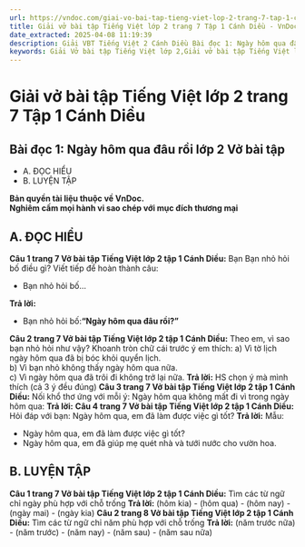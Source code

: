 ```yaml
---
url: https://vndoc.com/giai-vo-bai-tap-tieng-viet-lop-2-trang-7-tap-1-canh-dieu-321202
title: Giải vở bài tập Tiếng Việt lớp 2 trang 7 Tập 1 Cánh Diều - VnDoc.com
date_extracted: 2025-04-08 11:19:39
description: Giải VBT Tiếng Việt 2 Cánh Diều Bài đọc 1: Ngày hôm qua đâu rồi? trang 7 được biên soạn nhằm giúp các em HS học tập tốt môn Tiếng Việt lớp 2 Cánh Diều. Mời các bạn tham khảo.
keywords: Giải Vở bài tập Tiếng Việt lớp 2,Giải vở bài tập Tiếng Việt lớp 2 trang 7 Tập 1 Cánh Diều,Giải Bài đọc 1 Ngày hôm qua đâu rồi lớp 2 Cánh Diều Vở bài tập,Bài 2 Thời gian của em lớp 2 Vở bài tập,Giải VBT Tiếng Việt lớp 2 Tập 1 trang 7 Cánh Diều,Giải Bài đọc 1 Ngày hôm qua đâu rồi lớp 2 Cánh Diều,Giải vbt Tiếng Việt lớp 2
---
```


# Giải vở bài tập Tiếng Việt lớp 2 trang 7 Tập 1 Cánh Diều
## **Bài đọc 1: Ngày hôm qua đâu rồi lớp 2 Vở bài tập**
  * A. ĐỌC HIỂU
  * B. LUYỆN TẬP

**Bản quyền tài liệu thuộc về VnDoc.**  
**Nghiêm cấm mọi hành vi sao chép với mục đích thương mại**
## **A. ĐỌC HIỂU**
**Câu 1 trang 7 Vở bài tập Tiếng Việt lớp 2 tập 1 Cánh Diều:** Bạn Bạn nhỏ hỏi bố điều gì? Viết tiếp để hoàn thành câu:
  * Bạn nhỏ hỏi bố...

**Trả lời:**
  * Bạn nhỏ hỏi bố:**“Ngày hôm qua đâu rồi?”**

**Câu 2 trang 7 Vở bài tập Tiếng Việt lớp 2 tập 1 Cánh Diều:** Theo em, vì sao bạn nhỏ hỏi như vậy?
Khoanh tròn chữ cái trước ý em thích:
a\) Vì tờ lịch ngày hôm qua đã bị bóc khỏi quyển lịch.  
b\) Vì bạn nhỏ không thấy ngày hôm qua nữa.  
c\) Vì ngày hôm qua đã trôi đi không trở lại nữa.
**Trả lời:**
HS chọn ý mà mình thích \(cả 3 ý đều đúng\)
**Câu 3 trang 7 Vở bài tập Tiếng Việt lớp 2 tập 1 Cánh Diều:** Nối khổ thơ ứng với mỗi ý:
Ngày hôm qua không mất đi vì trong ngày hôm qua:
**Trả lời:**
**Câu 4 trang 7 Vở bài tập Tiếng Việt lớp 2 tập 1 Cánh Diều:** Hỏi đáp với bạn: Ngày hôm qua, em đã làm được việc gì tốt?
**Trả lời:**
Mẫu:
  * Ngày hôm qua, em đã làm được việc gì tốt?
  * Ngày hôm qua, em đã giúp mẹ quét nhà và tưới nước cho vườn hoa.

## **B. LUYỆN TẬP**
**Câu 1 trang 7 Vở bài tập Tiếng Việt lớp 2 tập 1 Cánh Diều:** Tìm các từ ngữ chỉ ngày phù hợp với chỗ trống
**Trả lời:**
\(hôm kia\) - \(hôm qua\) - \(hôm nay\) - \(ngày mai\) - \(ngày kia\)
**Câu 2 trang 8 Vở bài tập Tiếng Việt lớp 2 tập 1 Cánh Diều:** Tìm các từ ngữ chỉ năm phù hợp với chỗ trống
**Trả lời:**
\(năm trước nữa\) - \(năm trước\) - \(năm nay\) - \(năm sau\) - \(năm sau nữa\)
